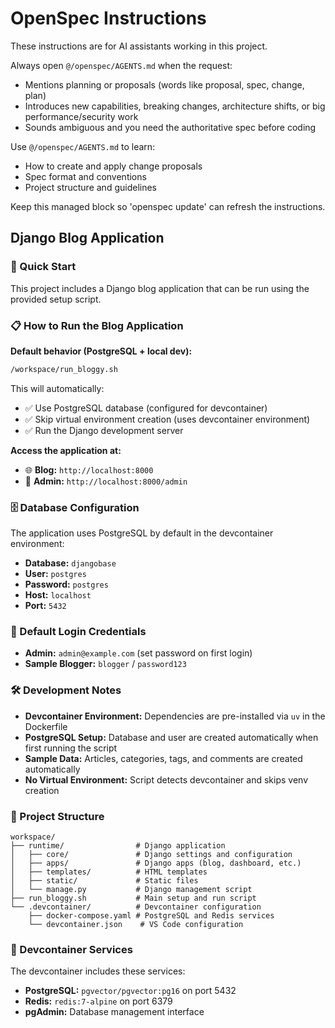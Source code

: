 <!-- OPENSPEC:START -->
# OpenSpec Instructions

These instructions are for AI assistants working in this project.

Always open `@/openspec/AGENTS.md` when the request:
- Mentions planning or proposals (words like proposal, spec, change, plan)
- Introduces new capabilities, breaking changes, architecture shifts, or big performance/security work
- Sounds ambiguous and you need the authoritative spec before coding

Use `@/openspec/AGENTS.md` to learn:
- How to create and apply change proposals
- Spec format and conventions
- Project structure and guidelines

Keep this managed block so 'openspec update' can refresh the instructions.

<!-- OPENSPEC:END -->

## Django Blog Application

### 🚀 Quick Start

This project includes a Django blog application that can be run using the provided setup script.

### 📋 How to Run the Blog Application

**Default behavior (PostgreSQL + local dev):**
```bash
/workspace/run_bloggy.sh
```

This will automatically:
- ✅ Use PostgreSQL database (configured for devcontainer)
- ✅ Skip virtual environment creation (uses devcontainer environment)
- ✅ Run the Django development server

**Access the application at:**
- 🌐 **Blog:** `http://localhost:8000`
- 🔧 **Admin:** `http://localhost:8000/admin`

### 🗄️ Database Configuration

The application uses PostgreSQL by default in the devcontainer environment:

- **Database:** `djangobase`
- **User:** `postgres`
- **Password:** `postgres`
- **Host:** `localhost`
- **Port:** `5432`

### 👤 Default Login Credentials

- **Admin:** `admin@example.com` (set password on first login)
- **Sample Blogger:** `blogger` / `password123`

### 🛠️ Development Notes

- **Devcontainer Environment:** Dependencies are pre-installed via `uv` in the Dockerfile
- **PostgreSQL Setup:** Database and user are created automatically when first running the script
- **Sample Data:** Articles, categories, tags, and comments are created automatically
- **No Virtual Environment:** Script detects devcontainer and skips venv creation

### 📁 Project Structure

```
workspace/
├── runtime/                # Django application
│   ├── core/               # Django settings and configuration
│   ├── apps/               # Django apps (blog, dashboard, etc.)
│   ├── templates/          # HTML templates
│   ├── static/             # Static files
│   └── manage.py           # Django management script
├── run_bloggy.sh           # Main setup and run script
└── .devcontainer/          # Devcontainer configuration
    ├── docker-compose.yaml # PostgreSQL and Redis services
    └── devcontainer.json    # VS Code configuration
```

### 🐳 Devcontainer Services

The devcontainer includes these services:
- **PostgreSQL:** `pgvector/pgvector:pg16` on port 5432
- **Redis:** `redis:7-alpine` on port 6379
- **pgAdmin:** Database management interface